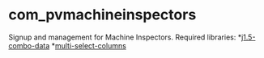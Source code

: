 # com_pvmachineinspectors
Signup and management for Machine Inspectors.
Required libraries:
*[j1.5-combo-data](https://github.com/mattyhead/j1.5-combo-data)
*[multi-select-columns](https://github.com/mattyhead/multi-column-select)
